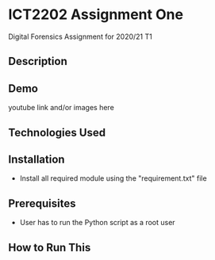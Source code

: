 # ICT2202 Assignment One
Digital Forensics Assignment for 2020/21 T1

## Description


## Demo
youtube link and/or images here

## Technologies Used


## Installation
- Install all required module using the "requirement.txt" file

## Prerequisites
- User has to run the Python script as a root user

## How to Run This
